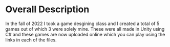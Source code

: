 # Overall Description
In the fall of 2022 I took a game desgining class and I created a total of 5 games out of which 3 were solely mine. These were all made in Unity using C# and these games are now uploaded online which you can play using the links in each of the files. 
